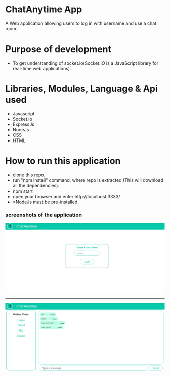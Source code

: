 # ChatAnytime App
A Web application allowing users to log in with username and use a chat room.

# Purpose of development
* To get understanding of socket.io(Socket.IO is a JavaScript library for real-time web applications).

# Libraries, Modules, Language & Api used
  * Javascript 
  * Socket.io
  * ExpressJs
  * NodeJs
  * CSS
  * HTML 

# How to run this application
 * clone this repo.
 * run "npm install" command, where repo is extracted (This will download all the dependencies).
 * npm start
 * open your browser and enter http://localhost:3333/
 *  *NodeJs must be pre-installed.

### screenshots of the application

 ![screenshot from 2018-07-09 19-24-45](https://github.com/ashutoshraj01/chatAnytime/blob/master/Screenshot%20from%202020-08-13%2021-16-13.png) 

---

 ![screenshot from 2018-07-09 19-24-45](https://github.com/ashutoshraj01/chatAnytime/blob/master/Screenshot%20from%202020-08-13%2021-19-52.png)                 
